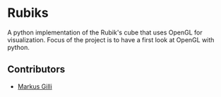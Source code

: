 # Rubiks

A python implementation of the Rubik's cube that uses OpenGL for visualization.
Focus of the project is to have a first look at OpenGL with python.


## Contributors

* [Markus Gilli](https://github.com/gillima)
